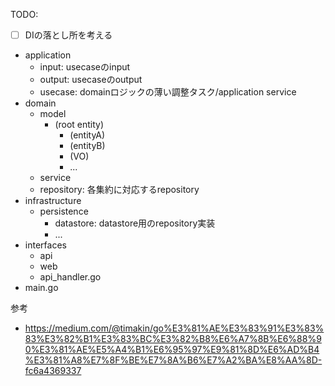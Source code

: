 TODO:
  - [ ] DIの落とし所を考える

- application
  - input: usecaseのinput
  - output: usecaseのoutput
  - usecase: domainロジックの薄い調整タスク/application service
- domain
  - model
    - (root entity)
      - (entityA)
      - (entityB)
      - (VO)
      - ...
  - service
  - repository: 各集約に対応するrepository
- infrastructure
  - persistence
    - datastore: datastore用のrepository実装
    - ...
- interfaces
  - api
  - web
  - api_handler.go
- main.go

参考

- https://medium.com/@timakin/go%E3%81%AE%E3%83%91%E3%83%83%E3%82%B1%E3%83%BC%E3%82%B8%E6%A7%8B%E6%88%90%E3%81%AE%E5%A4%B1%E6%95%97%E9%81%8D%E6%AD%B4%E3%81%A8%E7%8F%BE%E7%8A%B6%E7%A2%BA%E8%AA%8D-fc6a4369337
